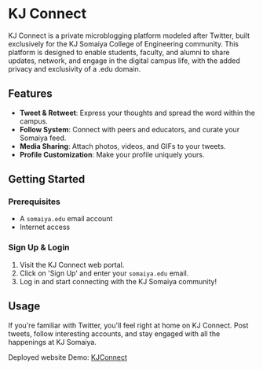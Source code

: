 # KJ Connect

KJ Connect is a private microblogging platform modeled after Twitter, built exclusively for the KJ Somaiya College of Engineering community. This platform is designed to enable students, faculty, and alumni to share updates, network, and engage in the digital campus life, with the added privacy and exclusivity of a .edu domain.

## Features

- **Tweet & Retweet**: Express your thoughts and spread the word within the campus.
- **Follow System**: Connect with peers and educators, and curate your Somaiya feed.
- **Media Sharing**: Attach photos, videos, and GIFs to your tweets.
- **Profile Customization**: Make your profile uniquely yours.

## Getting Started

### Prerequisites

- A `somaiya.edu` email account
- Internet access

### Sign Up & Login

1. Visit the KJ Connect web portal.
2. Click on 'Sign Up' and enter your `somaiya.edu` email.
3. Log in and start connecting with the KJ Somaiya community!

## Usage

If you're familiar with Twitter, you'll feel right at home on KJ Connect. Post tweets, follow interesting accounts, and stay engaged with all the happenings at KJ Somaiya.

Deployed website Demo: [KJConnect](https://kjconnect.000webhostapp.com/index.php)

